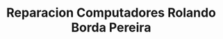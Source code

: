 ---
title: "Reparacion Computadores Rolando Borda Pereira"
url: /cochabamba/reparacion-computadores-rolando-borda-pereira/
shop: ordenador
---